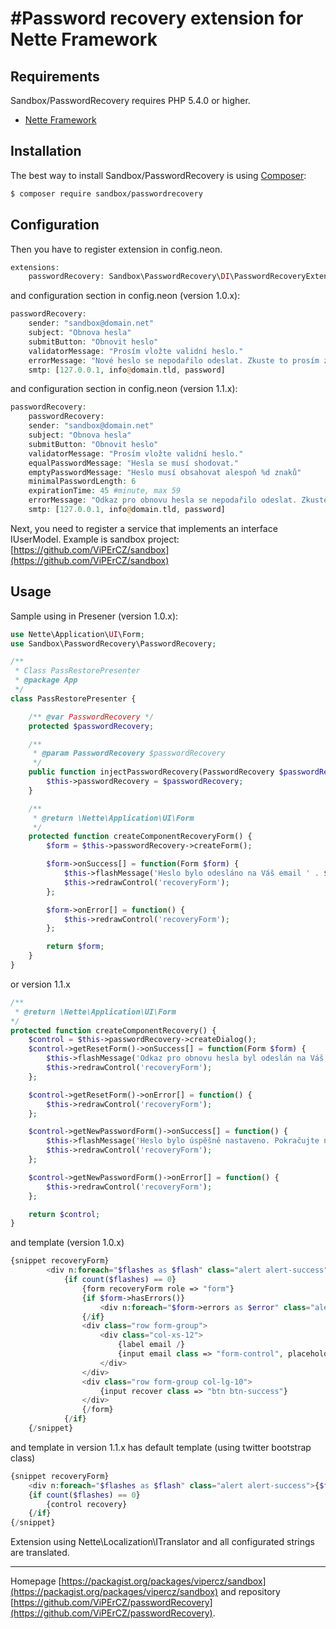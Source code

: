 #Password recovery extension for Nette Framework
======

Requirements
------------

Sandbox/PasswordRecovery requires PHP 5.4.0 or higher.

- [Nette Framework](https://github.com/nette/nette)


Installation
------------

The best way to install Sandbox/PasswordRecovery is using  [Composer](http://getcomposer.org/):

```sh
$ composer require sandbox/passwordrecovery
```


Configuration
-------------
Then you have to register extension in config.neon.
```php
extensions:
    passwordRecovery: Sandbox\PasswordRecovery\DI\PasswordRecoveryExtension
```
and configuration section in config.neon (version 1.0.x):
```php
passwordRecovery:
    sender: "sandbox@domain.net"
    subject: "Obnova hesla"
    submitButton: "Obnovit heslo"
    validatorMessage: "Prosím vložte validní heslo."
    errorMessage: "Nové heslo se nepodařilo odeslat. Zkuste to prosím znovu."
    smtp: [127.0.0.1, info@domain.tld, password]
```
and configuration section in config.neon (version 1.1.x):
```php
passwordRecovery:
    passwordRecovery:
    sender: "sandbox@domain.net"
    subject: "Obnova hesla"
    submitButton: "Obnovit heslo"
    validatorMessage: "Prosím vložte validní heslo."
    equalPasswordMessage: "Hesla se musí shodovat."
    emptyPasswordMessage: "Heslo musí obsahovat alespoň %d znaků"
    minimalPasswordLength: 6
    expirationTime: 45 #minute, max 59
    errorMessage: "Odkaz pro obnovu hesla se nepodařilo odeslat. Zkuste to prosím znovu."
    smtp: [127.0.0.1, info@domain.tld, password]
```

Next, you need to register a service that implements an interface IUserModel.
Example is sandbox project: [https://github.com/ViPErCZ/sandbox](https://github.com/ViPErCZ/sandbox)

Usage
------------
Sample using in Presener (version 1.0.x):
```php
use Nette\Application\UI\Form;
use Sandbox\PasswordRecovery\PasswordRecovery;

/**
 * Class PassRestorePresenter
 * @package App
 */
class PassRestorePresenter {

	/** @var PasswordRecovery */
	protected $passwordRecovery;

	/**
	 * @param PasswordRecovery $passwordRecovery
	 */
	public function injectPasswordRecovery(PasswordRecovery $passwordRecovery) {
		$this->passwordRecovery = $passwordRecovery;
	}

	/**
	 * @return \Nette\Application\UI\Form
	 */
	protected function createComponentRecoveryForm() {
		$form = $this->passwordRecovery->createForm();

		$form->onSuccess[] = function(Form $form) {
			$this->flashMessage('Heslo bylo odesláno na Váš email ' . $form->getValues()['email'] . ".");
			$this->redrawControl('recoveryForm');
		};

		$form->onError[] = function() {
			$this->redrawControl('recoveryForm');
		};

		return $form;
	}
}
```
or version 1.1.x
```php
/**
 * @return \Nette\Application\UI\Form
*/
protected function createComponentRecovery() {
	$control = $this->passwordRecovery->createDialog();
	$control->getResetForm()->onSuccess[] = function(Form $form) {
		$this->flashMessage('Odkaz pro obnovu hesla byl odeslán na Váš email ' . $form->getValues()['email'] . ".");
		$this->redrawControl('recoveryForm');
	};

	$control->getResetForm()->onError[] = function() {
		$this->redrawControl('recoveryForm');
	};

	$control->getNewPasswordForm()->onSuccess[] = function() {
		$this->flashMessage('Heslo bylo úspěšně nastaveno. Pokračujte na přihlašovací obrazovku.');
		$this->redrawControl('recoveryForm');
	};

	$control->getNewPasswordForm()->onError[] = function() {
		$this->redrawControl('recoveryForm');
	};

	return $control;
}
```
and template (version 1.0.x)
```php
{snippet recoveryForm}
		<div n:foreach="$flashes as $flash" class="alert alert-success">{$flash->message}</div>
			{if count($flashes) == 0}
				{form recoveryForm role => "form"}
				{if $form->hasErrors()}
					<div n:foreach="$form->errors as $error" class="alert alert-danger">{$error}</div>
				{/if}
				<div class="row form-group">
					<div class="col-xs-12">
						{label email /}
						{input email class => "form-control", placeholder => "Email..."}
					</div>
				</div>
				<div class="row form-group col-lg-10">
					{input recover class => "btn btn-success"}
				</div>
				{/form}
			{/if}
	{/snippet}
```
and template in version 1.1.x has default template (using twitter bootstrap class)
```php
{snippet recoveryForm}
	<div n:foreach="$flashes as $flash" class="alert alert-success">{$flash->message}</div>
	{if count($flashes) == 0}
		{control recovery}
	{/if}
{/snippet}
```
Extension using Nette\Localization\ITranslator and all configurated strings are translated.

-----

Homepage [https://packagist.org/packages/vipercz/sandbox](https://packagist.org/packages/vipercz/sandbox) and repository [https://github.com/ViPErCZ/passwordRecovery](https://github.com/ViPErCZ/passwordRecovery).
